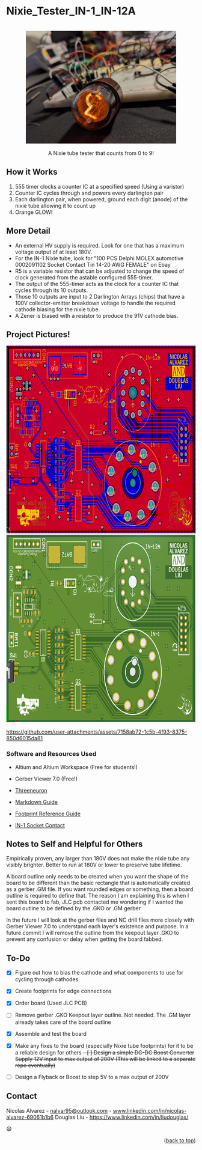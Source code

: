 # Nixie_Tester_IN-1_IN-12A

<!-- PROJECT LOGO -->
<br />
<div align="center">
  <a href="https://github.com/NA-varez/Nixie_Tester_IN-1_IN-12A/">
    <img src="images/1.jpg" alt="1" width="400" height="300">
  </a>

  <p align="center">
    A Nixie tube tester that counts from 0 to 9!
    <br />
  </p>
</div>


## How it Works
1. 555 timer clocks a counter IC at a specified speed (Using a varistor) 
2. Counter IC cycles through and powers every darlington pair 
3. Each darlington pair, when powered, ground each digit (anode) of the nixie tube allowing it to count up
4. Orange GLOW!

## More Detail
- An external HV supply is required. Look for one that has a maximum voltage output of at least 180V.
- For the IN-1 Nixie tube, look for "100 PCS Delphi MOLEX automotive 0002091102 Socket Contact Tin 14-20 AWG FEMALE" on Ebay
- R5 is a variable resistor that can be adjusted to change the speed of clock generated from the astable configured 555-timer.
- The output of the 555-timer acts as the clock for a counter IC that cycles through its 10 outputs.
- Those 10 outputs are input to 2 Darlington Arrays (chips) that have a 100V collector-emitter breakdown voltage to handle the required cathode biasing for the nixie tube.
- A Zener is biased with a resistor to produce the 91V cathode bias.

## Project Pictures!

<div align="center">
  <a href="https://github.com/NA-varez/Nixie_Tester_IN-1_IN-12A/">
    <img src="images/2.png" alt="2" width="800" height="500">
  </a>
</div>

<div align="center">
  <a href="https://github.com/NA-varez/Nixie_Tester_IN-1_IN-12A/">
    <img src="images/3.png" alt="3" width="800" height="500">
  </a>
</div>





https://github.com/user-attachments/assets/7158ab72-1c5b-4f93-8375-850d6015da81











### Software and Resources Used

* Altium and Altium Workspace (Free for students!)
* Gerber Viewer 7.0 (Free!)
  
* [Threeneuron](https://threeneurons.wordpress.com/nixie-power-supply/)
* [Markdown Guide](https://www.markdownguide.org/basic-syntax/#reference-style-links)
* [Footprint Reference Guide](https://www.slideshare.net/abishus/smt-notes)
* [IN-1 Socket Contact](https://www.ebay.com/itm/302480301206?_skw=100+PCS+Delphi+MOLEX+automotive+0002091102)


## Notes to Self and Helpful for Others
Empirically proven, any larger than 180V does not make the nixie tube any visibly brighter. Better to run at 180V or lower to preserve tube lifetime.

A board outline only needs to be created when you want the shape of the board to be different than the basic rectangle that is automatically created as a gerber .GM file.
If you want rounded edges or something, then a board outline is required to define that. The reason I am explaining this is when I sent this board to fab, 
JLC pcb contacted me wondering if I wanted the board outline to be defined by the .GKO or .GM gerber.

In the future I will look at the gerber files and NC drill files more closely with Gerber Viewer 7.0 to understand each layer's existence and purpose.
In a future commit I will remove the outline from the keepout layer .GKO to prevent any confusion or delay when getting the board fabbed.


## To-Do

- [X] Figure out how to bias the cathode and what components to use for cycling through cathodes
- [x] Create footprints for edge connections
- [X] Order board (Used JLC PCB)
- [ ] Remove gerber .GKO Keepout layer outline. Not needed. The .GM layer already takes care of the board outline
- [X] Assemble and test the board
- [X] Make any fixes to the board (especially Nixie tube footprints) for it to be a reliable design for others
~~- [ ] Design a simple DC-DC Boost Converter Supply 12V input to max output of 200V (This will be linked to a separate repo eventually)~~
- [ ] Design a Flyback or Boost to step 5V to a max output of 200V




## Contact

Nicolas Alvarez - nalvar95@outlook.com - www.linkedin.com/in/nicolas-alvarez-69061b1b6
Douglas Liu - https://www.linkedin.com/in/liudouglas/

:smile:

<p align="right">(<a href="#readme-top">back to top</a>)</p>

